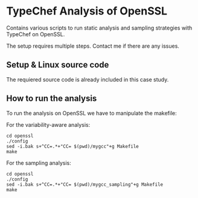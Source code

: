 # TypeChef Analysis of OpenSSL

Contains various scripts to run static analysis and sampling strategies with TypeChef on OpenSSL.

The setup requires multiple steps. Contact me if there are any issues.

## Setup & Linux source code

The requiered source code is already included in this case study.


## How to run the analysis

To run the analysis on OpenSSL we have to manipulate the makefile: 

For the variability-aware analysis:

    cd openssl
    ./config
    sed -i.bak s+^CC=.*+"CC= $(pwd)/mygcc"+g Makefile
    make
    
    
For the sampling analysis:

    cd openssl
    ./config
    sed -i.bak s+^CC=.*+"CC= $(pwd)/mygcc_sampling"+g Makefile
    make
